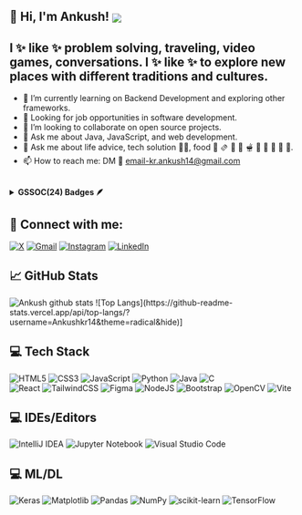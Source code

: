 ## 👋 Hi, I'm **Ankush**! <img src="https://user-images.githubusercontent.com/74038190/214642515-aada373e-73d6-47fd-9951-5caf97e73c65.png" height="100" widht="100" align="center"/>

## I ✨ like ✨ problem solving, traveling, video games, conversations. I ✨ like ✨ to   explore new places with different traditions and cultures.

  - 🔭 I’m currently learning on Backend Development and exploring other frameworks.
  - 💼 Looking for job opportunities in software development.
  - 👯 I’m looking to collaborate on open source projects.
  - 💬 Ask me about Java, JavaScript, and web development.
  - 💬 Ask me about life advice, tech solution 👩‍💻, food 🌯 🫔 🥗 🥘 🫕 🥫 🍝 🍜 🍲 🍛.
  - 📫 How to reach me: DM 📱 email-kr.ankush14@gmail.com

<br/>
<details>
  <summary><b>GSSOC(24) Badges 🪶</b></summary><br>
  <div style='display:flex; align-items:center; gap: 10px;' align='center'>
  <img src="https://raw.githubusercontent.com/girlscript/gssoc-website-new/main/public/badges/postman.png" width="100px" height="100px" />
</div>
</details>

## 🤝 Connect with me:

[![X](https://img.shields.io/badge/X-%23000000.svg?style=for-the-badge&logo=X&logoColor=white)](https://x.com/AnkushPro)
[![Gmail](https://img.shields.io/badge/Gmail-D14836?style=for-the-badge&logo=gmail&logoColor=white)](mailto:kr.ankush14@gmail.com)
[![Instagram](https://img.shields.io/badge/Instagram-E4405F?style=for-the-badge&logo=instagram&logoColor=white)](https://www.instagram.com/ankkkush_/)
[![LinkedIn](https://img.shields.io/badge/LinkedIn-0077B5?style=for-the-badge&logo=linkedin&logoColor=white)](https://www.linkedin.com/in/ankush-kumar-363416230/)



## 📈 GitHub Stats

<img height="155em" src="https://raw.githubusercontent.com/Ankushkr14/github-card-template/master/profile-summary-card-output/github_dark/0-profile-details.svg" alt="Ankush github stats" />
![Top Langs](https://github-readme-stats.vercel.app/api/top-langs/?username=Ankushkr14&theme=radical&hide)]

## 💻 Tech Stack
<!-- Badges from https://github.com/Ileriayo/markdown-badges -->
![HTML5](https://img.shields.io/badge/html5-%23E34F26.svg?style=for-the-badge&logo=html5&logoColor=white)
![CSS3](https://img.shields.io/badge/css3-%231572B6.svg?style=for-the-badge&logo=css3&logoColor=white)
![JavaScript](https://img.shields.io/badge/javascript-%23323330.svg?style=for-the-badge&logo=javascript&logoColor=%23F7DF1E)
![Python](https://img.shields.io/badge/python-3670A0?style=for-the-badge&logo=python&logoColor=ffdd54)
![Java](https://img.shields.io/badge/java-%23ED8B00.svg?style=for-the-badge&logo=openjdk&logoColor=white)
![C](https://img.shields.io/badge/c-%2300599C.svg?style=for-the-badge&logo=c&logoColor=white)<br/>
![React](https://img.shields.io/badge/react-%2320232a.svg?style=for-the-badge&logo=react&logoColor=%2361DAFB)
![TailwindCSS](https://img.shields.io/badge/tailwindcss-%2338B2AC.svg?style=for-the-badge&logo=tailwind-css&logoColor=white)
![Figma](https://img.shields.io/badge/figma-%23F24E1E.svg?style=for-the-badge&logo=figma&logoColor=white)
![NodeJS](https://img.shields.io/badge/node.js-6DA55F?style=for-the-badge&logo=node.js&logoColor=white)
![Bootstrap](https://img.shields.io/badge/bootstrap-%238511FA.svg?style=for-the-badge&logo=bootstrap&logoColor=white)
![OpenCV](https://img.shields.io/badge/opencv-%23white.svg?style=for-the-badge&logo=opencv&logoColor=white)
![Vite](https://img.shields.io/badge/vite-%23646CFF.svg?style=for-the-badge&logo=vite&logoColor=white)

## 💻 IDEs/Editors
<!-- Badges from https://github.com/Ileriayo/markdown-badges -->
![IntelliJ IDEA](https://img.shields.io/badge/IntelliJIDEA-000000.svg?style=for-the-badge&logo=intellij-idea&logoColor=white)
![Jupyter Notebook](https://img.shields.io/badge/jupyter-%23FA0F00.svg?style=for-the-badge&logo=jupyter&logoColor=white)
![Visual Studio Code](https://img.shields.io/badge/Visual%20Studio%20Code-0078d7.svg?style=for-the-badge&logo=visual-studio-code&logoColor=white)

## 💻 ML/DL
<!-- Badges from https://github.com/Ileriayo/markdown-badges -->
![Keras](https://img.shields.io/badge/Keras-%23D00000.svg?style=for-the-badge&logo=Keras&logoColor=white)
![Matplotlib](https://img.shields.io/badge/Matplotlib-%23ffffff.svg?style=for-the-badge&logo=Matplotlib&logoColor=black)
![Pandas](https://img.shields.io/badge/pandas-%23150458.svg?style=for-the-badge&logo=pandas&logoColor=white)
![NumPy](https://img.shields.io/badge/numpy-%23013243.svg?style=for-the-badge&logo=numpy&logoColor=white)
![scikit-learn](https://img.shields.io/badge/scikit--learn-%23F7931E.svg?style=for-the-badge&logo=scikit-learn&logoColor=white)
![TensorFlow](https://img.shields.io/badge/TensorFlow-%23FF6F00.svg?style=for-the-badge&logo=TensorFlow&logoColor=white)
